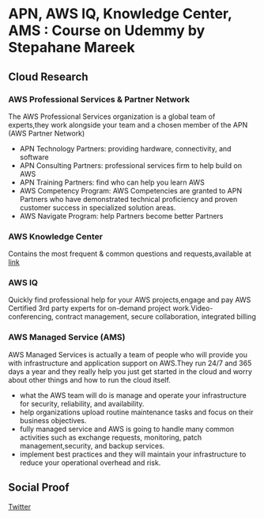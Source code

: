 
# APN, AWS IQ, Knowledge Center, AMS : Course on Udemmy by Stepahane Mareek

## Cloud Research

### AWS Professional Services & Partner Network

The AWS Professional Services organization is a global team of experts,they work alongside your team and a chosen member of the APN (AWS Partner Network)

- APN Technology Partners: providing hardware, connectivity, and software
- APN Consulting Partners: professional services firm to help build on AWS
- APN Training Partners: find who can help you learn AWS
- AWS Competency Program: AWS Competencies are granted to APN Partners who have demonstrated technical proficiency and proven customer success in specialized solution areas.
- AWS Navigate Program: help Partners become better Partners

### AWS Knowledge Center 
Contains the most frequent & common questions and requests,available at [link](https://aws.amazon.com/premiumsupport/knowledge-center/)

### AWS IQ
Quickly find professional help for your AWS projects,engage and pay AWS Certified 3rd party experts for on-demand project work.Video-conferencing, contract management, secure collaboration, integrated billing

### AWS Managed Service (AMS)
AWS Managed Services is actually a team of people who will provide you with infrastructure and application support on AWS.They run 24/7 and 365 days a year and they really help you just get started in the cloud and worry about other things and how to run the cloud itself.

- what the AWS team will do is manage and operate your infrastructure for security, reliability, and availability.
- help organizations upload routine maintenance tasks and focus on their business objectives.
- fully managed service and AWS is going to handle many common activities such as exchange requests, monitoring, patch management,security, and backup services.
- implement best practices and they will maintain your infrastructure to reduce your operational overhead and risk.

## Social Proof

[Twitter](https://twitter.com/tiaradwim1306/status/1631475514748837889)
